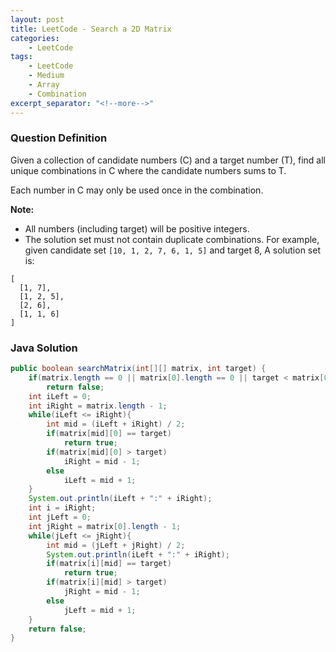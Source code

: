 ```yaml
---
layout: post
title: LeetCode - Search a 2D Matrix
categories:
    - LeetCode
tags:
    - LeetCode
    - Medium
    - Array
    - Combination
excerpt_separator: "<!--more-->"
---
```


### Question Definition

Given a collection of candidate numbers (C) and a target number (T), find all unique combinations in C where the candidate numbers sums to T.

Each number in C may only be used once in the combination.
<!--more-->

**Note:**
* All numbers (including target) will be positive integers.
* The solution set must not contain duplicate combinations.
For example, given candidate set `[10, 1, 2, 7, 6, 1, 5]` and target 8,
A solution set is:
```
[
  [1, 7],
  [1, 2, 5],
  [2, 6],
  [1, 1, 6]
]
```
### Java Solution
```java
public boolean searchMatrix(int[][] matrix, int target) {
    if(matrix.length == 0 || matrix[0].length == 0 || target < matrix[0][0] || target > matrix[matrix.length - 1][matrix[0].length - 1])
        return false;
    int iLeft = 0;
    int iRight = matrix.length - 1;
    while(iLeft <= iRight){
        int mid = (iLeft + iRight) / 2;
        if(matrix[mid][0] == target)
            return true;
        if(matrix[mid][0] > target)
            iRight = mid - 1;
        else
            iLeft = mid + 1;
    }
    System.out.println(iLeft + ":" + iRight);
    int i = iRight;
    int jLeft = 0;
    int jRight = matrix[0].length - 1;
    while(jLeft <= jRight){
        int mid = (jLeft + jRight) / 2;
        System.out.println(iLeft + ":" + iRight);
        if(matrix[i][mid] == target)
            return true;
        if(matrix[i][mid] > target)
            jRight = mid - 1;
        else
            jLeft = mid + 1;
    }
    return false;
}
```
